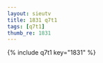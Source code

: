 ```yaml
--- 
layout: sieutv
title: 1831 q7t1
tags: [q7t1]
thumb_re: 1831
---
```

{% include q7t1 key="1831" %} 
